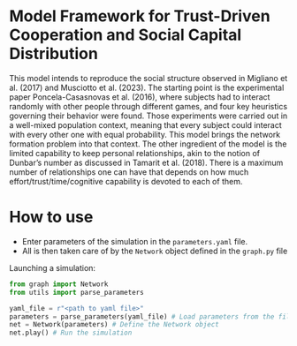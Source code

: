 # Model Framework for Trust-Driven Cooperation and Social Capital Distribution

This model intends to reproduce the social structure observed in Migliano et al. (2017) and Musciotto et al. (2023). The starting point is the experimental paper Poncela-Casasnovas et al. (2016), where subjects had to interact randomly with other people through different games, and four key heuristics governing their behavior were found. Those experiments were carried out in a well-mixed population context, meaning that every subject could interact with every other one with equal probability. This model brings the network
formation problem into that context. The other ingredient of the model is the limited capability to keep personal relationships, akin to the notion of Dunbar’s number as discussed in Tamarit et al. (2018). There is a maximum number of relationships one can have that depends on how much effort/trust/time/cognitive capability is devoted to each of them.

# How to use

- Enter parameters of the simulation in the `parameters.yaml` file.
- All is then taken care of by the `Network` object defined in the `graph.py` file

Launching a simulation:
```py
from graph import Network
from utils import parse_parameters

yaml_file = r"<path to yaml file>"
parameters = parse_parameters(yaml_file) # Load parameters from the file
net = Network(parameters) # Define the Network object
net.play() # Run the simulation
```